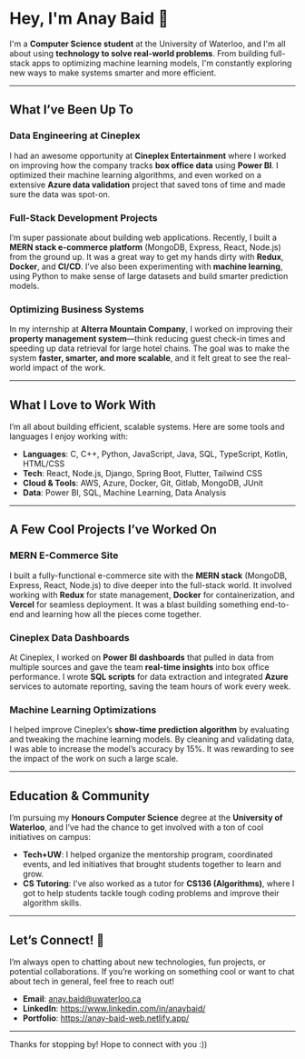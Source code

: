 # Hey, I'm Anay Baid 👋

I'm a **Computer Science student** at the University of Waterloo, and I'm all about using **technology to solve real-world problems**. From building full-stack apps to optimizing machine learning models, I'm constantly exploring new ways to make systems smarter and more efficient.

---

## What I’ve Been Up To

### **Data Engineering at Cineplex**
I had an awesome opportunity at **Cineplex Entertainment** where I worked on improving how the company tracks **box office data** using **Power BI**. I optimized their machine learning algorithms, and even worked on a extensive **Azure data validation** project that saved tons of time and made sure the data was spot-on.

### **Full-Stack Development Projects**
I’m super passionate about building web applications. Recently, I built a **MERN stack e-commerce platform** (MongoDB, Express, React, Node.js) from the ground up. It was a great way to get my hands dirty with **Redux**, **Docker**, and **CI/CD**. I’ve also been experimenting with **machine learning**, using Python to make sense of large datasets and build smarter prediction models.

### **Optimizing Business Systems**
In my internship at **Alterra Mountain Company**, I worked on improving their **property management system**—think reducing guest check-in times and speeding up data retrieval for large hotel chains. The goal was to make the system **faster, smarter, and more scalable**, and it felt great to see the real-world impact of the work.

---

## What I Love to Work With 

I’m all about building efficient, scalable systems. Here are some tools and languages I enjoy working with:

- **Languages**: C, C++, Python, JavaScript, Java, SQL, TypeScript, Kotlin, HTML/CSS
- **Tech**: React, Node.js, Django, Spring Boot, Flutter, Tailwind CSS
- **Cloud & Tools**: AWS, Azure, Docker, Git, Gitlab, MongoDB, JUnit
- **Data**: Power BI, SQL, Machine Learning, Data Analysis

---

## A Few Cool Projects I’ve Worked On 

### **MERN E-Commerce Site**
I built a fully-functional e-commerce site with the **MERN stack** (MongoDB, Express, React, Node.js) to dive deeper into the full-stack world. It involved working with **Redux** for state management, **Docker** for containerization, and **Vercel** for seamless deployment. It was a blast building something end-to-end and learning how all the pieces come together.

### **Cineplex Data Dashboards**
At Cineplex, I worked on **Power BI dashboards** that pulled in data from multiple sources and gave the team **real-time insights** into box office performance. I wrote **SQL scripts** for data extraction and integrated **Azure** services to automate reporting, saving the team hours of work every week.

### **Machine Learning Optimizations**
I helped improve Cineplex’s **show-time prediction algorithm** by evaluating and tweaking the machine learning models. By cleaning and validating data, I was able to increase the model’s accuracy by 15%. It was rewarding to see the impact of the work on such a large scale.

---

## Education & Community 

I’m pursuing my **Honours Computer Science** degree at the **University of Waterloo**, and I’ve had the chance to get involved with a ton of cool initiatives on campus:

- **Tech+UW**: I helped organize the mentorship program, coordinated events, and led initiatives that brought students together to learn and grow.
- **CS Tutoring**: I’ve also worked as a tutor for **CS136 (Algorithms)**, where I got to help students tackle tough coding problems and improve their algorithm skills.

---

## Let’s Connect! 🤝

I’m always open to chatting about new technologies, fun projects, or potential collaborations. If you’re working on something cool or want to chat about tech in general, feel free to reach out!

- **Email**: anay.baid@uwaterloo.ca 
- **LinkedIn**: https://www.linkedin.com/in/anaybaid/
- **Portfolio**: https://anay-baid-web.netlify.app/

---

Thanks for stopping by! Hope to connect with you :)) 
